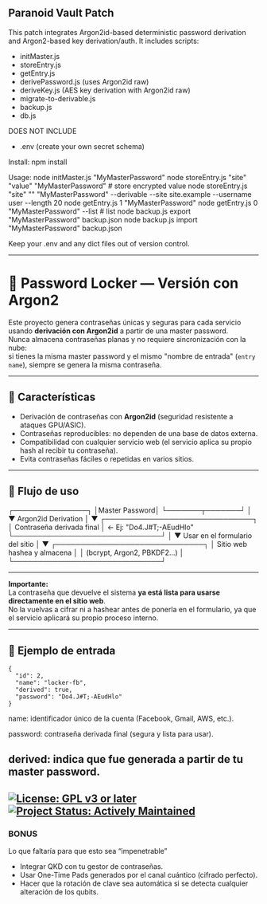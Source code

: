 Paranoid Vault Patch
--------------------

This patch integrates Argon2id-based deterministic password derivation and Argon2-based key derivation/auth.
It includes scripts:
- initMaster.js
- storeEntry.js
- getEntry.js
- derivePassword.js (uses Argon2id raw)
- deriveKey.js (AES key derivation with Argon2id raw)
- migrate-to-derivable.js
- backup.js
- db.js

DOES NOT INCLUDE 
- .env (create your own secret schema)

Install:
  npm install

Usage:
  node initMaster.js "MyMasterPassword"
  node storeEntry.js "site" "value" "MyMasterPassword"   # store encrypted value
  node storeEntry.js "site" "" "MyMasterPassword" --derivable --site site.example --username user --length 20
  node getEntry.js 1 "MyMasterPassword"
  node getEntry.js 0 "MyMasterPassword" --list  # list
  node backup.js export "MyMasterPassword" backup.json
  node backup.js import "MyMasterPassword" backup.json

Keep your .env and any dict files out of version control.

---
# 🔐 Password Locker — Versión con Argon2

Este proyecto genera contraseñas únicas y seguras para cada servicio usando **derivación con Argon2id** a partir de una master password.  
Nunca almacena contraseñas planas y no requiere sincronización con la nube:  
si tienes la misma master password y el mismo "nombre de entrada" (`entry name`), siempre se genera la misma contraseña.

---

## 🚀 Características
- Derivación de contraseñas con **Argon2id** (seguridad resistente a ataques GPU/ASIC).
- Contraseñas reproducibles: no dependen de una base de datos externa.
- Compatibilidad con cualquier servicio web (el servicio aplica su propio hash al recibir tu contraseña).
- Evita contraseñas fáciles o repetidas en varios sitios.

---

## 📌 Flujo de uso

┌───────────────┐
│Master Password│
└───────┬───────┘
│
▼
Argon2id Derivation
│
▼
┌──────────────────────────────┐
│ Contraseña derivada final    │ ← Ej: "Do4.J#T;-AEudHlo"
└──────────────────────────────┘
│
▼
Usar en el formulario del sitio
│
▼
┌──────────────────────────────┐
│ Sitio web hashea y almacena  │
│ (bcrypt, Argon2, PBKDF2...)  │
└──────────────────────────────┘

---
**Importante:**  
La contraseña que devuelve el sistema **ya está lista para usarse directamente en el sitio web**.  
No la vuelvas a cifrar ni a hashear antes de ponerla en el formulario, ya que el servicio aplicará su propio proceso interno.

---

## 📂 Ejemplo de entrada
```
{
  "id": 2,
  "name": "locker-fb",
  "derived": true,
  "password": "Do4.J#T;-AEudHlo"
}
```
name: identificador único de la cuenta (Facebook, Gmail, AWS, etc.).

password: contraseña derivada final (segura y lista para usar).

derived: indica que fue generada a partir de tu master password.
---
[![License: GPL v3 or later](https://img.shields.io/badge/License-GPLv3+-blue.svg)](https://www.gnu.org/licenses/gpl-3.0)
[![Project Status: Actively Maintained](https://img.shields.io/badge/Status-Activo-success.svg)](#)
--- 
### BONUS
Lo que faltaría para que esto sea “impenetrable”
- Integrar QKD con tu gestor de contraseñas.
- Usar One-Time Pads generados por el canal cuántico (cifrado perfecto).
- Hacer que la rotación de clave sea automática si se detecta cualquier alteración de los qubits.
